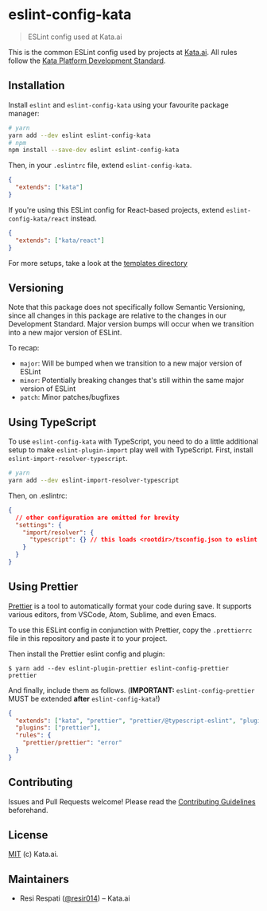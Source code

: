 # eslint-config-kata

> ESLint config used at Kata.ai

This is the common ESLint config used by projects at [Kata.ai](https://kata.ai). All rules follow the [Kata Platform Development Standard](https://github.com/kata-ai/development-standard).

## Installation

Install `eslint` and `eslint-config-kata` using your favourite package manager:

```bash
# yarn
yarn add --dev eslint eslint-config-kata
# npm
npm install --save-dev eslint eslint-config-kata
```

Then, in your `.eslintrc` file, extend `eslint-config-kata`.

```json
{
  "extends": ["kata"]
}
```

If you're using this ESLint config for React-based projects, extend `eslint-config-kata/react` instead.

```json
{
  "extends": ["kata/react"]
}
```

For more setups, take a look at the [templates directory](./templates)

## Versioning

Note that this package does not specifically follow Semantic Versioning, since all changes in this package are relative to the changes in our Development Standard. Major version bumps will occur when we transition into a new major version of ESLint.

To recap:

- `major`: Will be bumped when we transition to a new major version of ESLint
- `minor`: Potentially breaking changes that's still within the same major version of ESLint
- `patch`: Minor patches/bugfixes

## Using TypeScript

To use `eslint-config-kata` with TypeScript, you need to do a little additional setup to make `eslint-plugin-import` play well with TypeScript. First, install `eslint-import-resolver-typescript`.

```bash
# yarn
yarn add --dev eslint-import-resolver-typescript
```

Then, on .eslintrc:

```json
{
  // other configuration are omitted for brevity
  "settings": {
    "import/resolver": {
      "typescript": {} // this loads <rootdir>/tsconfig.json to eslint
    }
  }
}
```

## Using Prettier

[Prettier](https://prettier.io/) is a tool to automatically format your code during save. It supports various editors, from VSCode, Atom, Sublime, and even Emacs.

To use this ESLint config in conjunction with Prettier, copy the `.prettierrc` file in this repository and paste it to your project.

Then install the Prettier eslint config and plugin:

```sh-session
$ yarn add --dev eslint-plugin-prettier eslint-config-prettier prettier
```

And finally, include them as follows. (**IMPORTANT:** `eslint-config-prettier` MUST be extended **after** `eslint-config-kata`!)

```json
{
  "extends": ["kata", "prettier", "prettier/@typescript-eslint", "plugin:prettier/recommended"],
  "plugins": ["prettier"],
  "rules": {
    "prettier/prettier": "error"
  }
}
```

## Contributing

Issues and Pull Requests welcome! Please read the [Contributing Guidelines](CONTRIBUTING.md) beforehand.

## License

[MIT](LICENSE) (c) Kata.ai.

## Maintainers

- Resi Respati ([@resir014](https://twitter.com/resir014)) – Kata.ai
